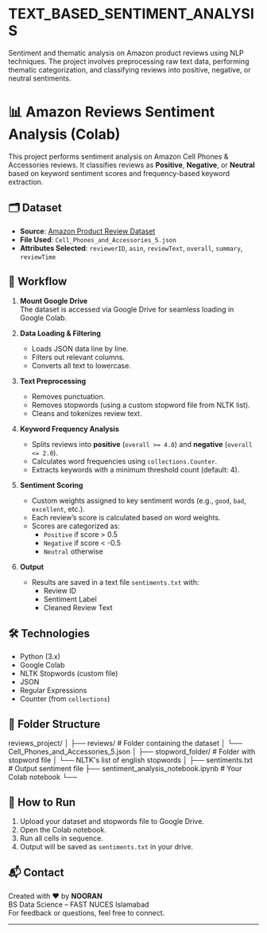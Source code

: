 # TEXT_BASED_SENTIMENT_ANALYSIS
Sentiment and thematic analysis on Amazon product reviews using NLP techniques. The project involves preprocessing raw text data, performing thematic categorization, and classifying reviews into positive, negative, or neutral sentiments.

# 📊 Amazon Reviews Sentiment Analysis (Colab)

This project performs sentiment analysis on Amazon Cell Phones & Accessories reviews. It classifies reviews as **Positive**, **Negative**, or **Neutral** based on keyword sentiment scores and frequency-based keyword extraction.

## 🗂 Dataset

- **Source**: [Amazon Product Review Dataset](https://nijianmo.github.io/amazon/index.html)
- **File Used**: `Cell_Phones_and_Accessories_5.json`
- **Attributes Selected**: `reviewerID`, `asin`, `reviewText`, `overall`, `summary`, `reviewTime`

## 🧠 Workflow

1. **Mount Google Drive**  
   The dataset is accessed via Google Drive for seamless loading in Google Colab.

2. **Data Loading & Filtering**
   - Loads JSON data line by line.
   - Filters out relevant columns.
   - Converts all text to lowercase.

3. **Text Preprocessing**
   - Removes punctuation.
   - Removes stopwords (using a custom stopword file from NLTK list).
   - Cleans and tokenizes review text.

4. **Keyword Frequency Analysis**
   - Splits reviews into **positive** (`overall >= 4.0`) and **negative** (`overall <= 2.0`).
   - Calculates word frequencies using `collections.Counter`.
   - Extracts keywords with a minimum threshold count (default: 4).

5. **Sentiment Scoring**
   - Custom weights assigned to key sentiment words (e.g., `good`, `bad`, `excellent`, etc.).
   - Each review’s score is calculated based on word weights.
   - Scores are categorized as:
     - `Positive` if score > 0.5
     - `Negative` if score < -0.5
     - `Neutral` otherwise

6. **Output**
   - Results are saved in a text file `sentiments.txt` with:
     - Review ID
     - Sentiment Label
     - Cleaned Review Text


## 🛠 Technologies

- Python (3.x)
- Google Colab
- NLTK Stopwords (custom file)
- JSON
- Regular Expressions
- Counter (from `collections`)

## 📁 Folder Structure

reviews_project/ │ ├── reviews/ # Folder containing the dataset │ └── Cell_Phones_and_Accessories_5.json │ ├── stopword_folder/ # Folder with stopword file │ └── NLTK's list of english stopwords │ ├── sentiments.txt # Output sentiment file ├── sentiment_analysis_notebook.ipynb # Your Colab notebook └──


## 📌 How to Run

1. Upload your dataset and stopwords file to Google Drive.
2. Open the Colab notebook.
3. Run all cells in sequence.
4. Output will be saved as `sentiments.txt` in your drive.

## 📬 Contact

Created with ❤️ by **NOORAN**  
BS Data Science – FAST NUCES Islamabad  
For feedback or questions, feel free to connect.

---



